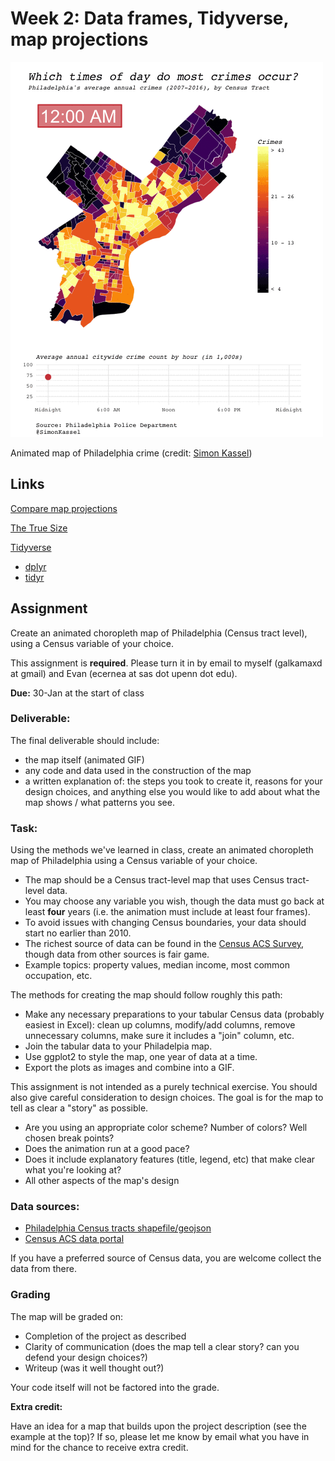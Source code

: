 # Week 2: Data frames, Tidyverse, map projections

![Philadelphia crime map](https://github.com/MUSA-620-Spring-2018/MUSA-620-Week-2/blob/master/phila_crime_sk.gif "Philadelphia crime map")

Animated map of Philadelphia crime (credit: [Simon Kassel](https://twitter.com/SimonKassel))


## Links

[Compare map projections](http://metrocosm.com/compare-map-projections.html)

[The True Size](https://thetruesize.com/)

[Tidyverse](https://www.tidyverse.org/)
- [dplyr](http://dplyr.tidyverse.org/)
- [tidyr](http://tidyr.tidyverse.org/)


## Assignment

Create an animated choropleth map of Philadelphia (Census tract level), using a Census variable of your choice.

This assignment is **required**. Please turn it in by email to myself (galkamaxd at gmail) and Evan (ecernea at sas dot upenn dot edu).

**Due:** 30-Jan at the start of class

### Deliverable:

The final deliverable should include:
- the map itself (animated GIF)
- any code and data used in the construction of the map
- a written explanation of: the steps you took to create it, reasons for your design choices, and anything else you would like to add about what the map shows / what patterns you see.

### Task:

Using the methods we've learned in class, create an animated choropleth map of Philadelphia using a Census variable of your choice.
- The map should be a Census tract-level map that uses Census tract-level data.
- You may choose any variable you wish, though the data must go back at least **four** years (i.e. the animation must include at least four frames).
- To avoid issues with changing Census boundaries, your data should start no earlier than 2010.
- The richest source of data can be found in the [Census ACS Survey](https://data2.nhgis.org/main), though data from other sources is fair game.
- Example topics: property values, median income, most common occupation, etc.

The methods for creating the map should follow roughly this path:
- Make any necessary preparations to your tabular Census data (probably easiest in Excel): clean up columns, modify/add columns, remove unnecessary columns, make sure it includes a "join" column, etc.
- Join the tabular data to your Philadelpia map.
- Use ggplot2 to style the map, one year of data at a time.
- Export the plots as images and combine into a GIF.

This assignment is not intended as a purely technical exercise. You should also give careful consideration to design choices. The goal is for the map to tell as clear a "story" as possible.
- Are you using an appropriate color scheme? Number of colors? Well chosen break points?
- Does the animation run at a good pace?
- Does it include explanatory features (title, legend, etc) that make clear what you're looking at?
- All other aspects of the map's design


### Data sources:

- [Philadelphia Census tracts shapefile/geojson](https://www.opendataphilly.org/dataset/census-tracts)
- [Census ACS data portal](https://data2.nhgis.org/main)

If you have a preferred source of Census data, you are welcome collect the data from there.

### Grading

The map will be graded on:
- Completion of the project as described
- Clarity of communication (does the map tell a clear story? can you defend your design choices?)
- Writeup (was it well thought out?)

Your code itself will not be factored into the grade.

**Extra credit:**

Have an idea for a map that builds upon the project description (see the example at the top)? If so, please let me know by email what you have in mind for the chance to receive extra credit.
